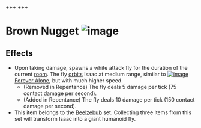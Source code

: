 +++
+++

 # Brown Nugget ![image](/image/Brown_Nugget.png) 


Effects
---------


* Upon taking damage, spawns a white attack fly for the duration of the current [room](/wiki/Rooms "Rooms"). The fly [orbits](/wiki/Familiar#Orbital_Familiars "Familiar") Isaac at medium range, similar to [![image](/image/Forever_Alone.png)](/wiki/Forever_Alone "Forever Alone") [Forever Alone](/wiki/Forever_Alone "Forever Alone"), but with much higher speed.
	+ (Removed in Repentance) The fly deals 5 damage per tick (75 contact damage per second).
	+ (Added in Repentance) The fly deals 10 damage per tick (150 contact damage per second).
* This item belongs to the [Beelzebub](/wiki/Beelzebub "Beelzebub") set. Collecting three items from this set will transform Isaac into a giant humanoid fly.


